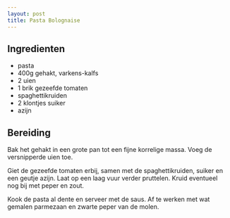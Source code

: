 ```yaml
---
layout: post
title: Pasta Bolognaise
---
```


## Ingredienten
* pasta
* 400g gehakt, varkens-kalfs
* 2 uien
* 1 brik gezeefde tomaten
* spaghettikruiden
* 2 klontjes suiker
* azijn

## Bereiding
Bak het gehakt in een grote pan tot een fijne korrelige massa. Voeg de versnipperde uien toe. 

Giet de gezeefde tomaten erbij, samen met de spaghettikruiden, suiker en een geutje azijn. Laat op een laag vuur verder pruttelen. Kruid eventueel nog bij met peper en zout.

Kook de pasta al dente en serveer met de saus. Af te werken met wat gemalen parmezaan en zwarte peper van de molen.

